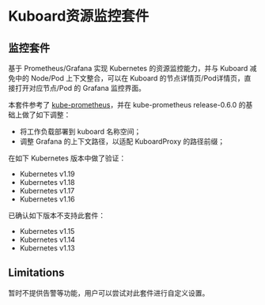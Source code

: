 # Kuboard资源监控套件

## 监控套件

基于 Prometheus/Grafana 实现 Kubernetes 的资源监控能力，并与 Kuboard 减免中的 Node/Pod 上下文整合，可以在 Kuboard 的节点详情页/Pod详情页，直接打开对应节点/Pod 的 Grafana 监控界面。

本套件参考了 [kube-prometheus](https://github.com/prometheus-operator/kube-prometheus)，并在 kube-prometheus release-0.6.0 的基础上做了如下调整：
* 将工作负载部署到 kuboard 名称空间；
* 调整 Grafana 的上下文路径，以适配 KuboardProxy 的路径前缀；

在如下 Kubernetes 版本中做了验证：
* Kubernetes v1.19
* Kubernetes v1.18
* Kubernetes v1.17
* Kubernetes v1.16

已确认如下版本不支持此套件：
* Kubernetes v1.15
* Kubernetes v1.14
* Kubernetes v1.13

## Limitations

暂时不提供告警等功能，用户可以尝试对此套件进行自定义设置。

